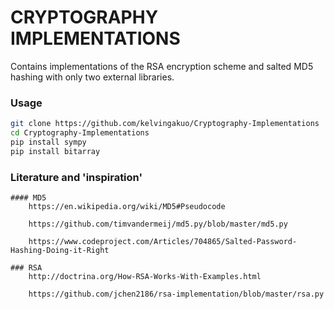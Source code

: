# CRYPTOGRAPHY IMPLEMENTATIONS
Contains implementations of the RSA encryption scheme and salted MD5 hashing with only two external libraries.

### Usage
``` bash
git clone https://github.com/kelvingakuo/Cryptography-Implementations
cd Cryptography-Implementations
pip install sympy
pip install bitarray
```

### Literature and 'inspiration'
	#### MD5
		https://en.wikipedia.org/wiki/MD5#Pseudocode

		https://github.com/timvandermeij/md5.py/blob/master/md5.py

		https://www.codeproject.com/Articles/704865/Salted-Password-Hashing-Doing-it-Right

	### RSA
		http://doctrina.org/How-RSA-Works-With-Examples.html

		https://github.com/jchen2186/rsa-implementation/blob/master/rsa.py

